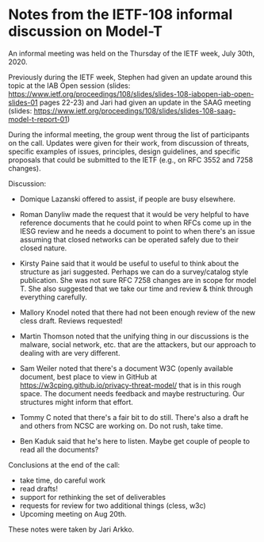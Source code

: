 # Notes from the IETF-108 informal discussion on Model-T

An informal meeting was held on the Thursday of the IETF week, July 30th, 2020.

Previously during the IETF week, Stephen had given an update around this topic at the IAB Open session (slides: https://www.ietf.org/proceedings/108/slides/slides-108-iabopen-iab-open-slides-01 pages 22-23) and Jari had given an update in the SAAG meeting (slides: https://www.ietf.org/proceedings/108/slides/slides-108-saag-model-t-report-01)

During the informal meeting, the group went throug the list of participants on the call. Updates were given for their work, from discussion of threats, specific examples of issues, principles, design guidelines, and specific proposals that could be submitted to the IETF (e.g., on RFC 3552 and 7258 changes).

Discussion:

* Domique Lazanski offered to assist, if people are busy elsewhere.

* Roman Danyliw made the request that it would be very helpful to have reference documents that he could point to when RFCs come up in the IESG review and he needs a document to point to when there's an issue assuming that closed networks can be operated safely due to their closed nature.

* Kirsty Paine said that it would be useful to useful to think about the structure as jari suggested. Perhaps we can do a survey/catalog style publication. She was not sure RFC 7258 changes are in scope for model T. She also suggested that we take our time and review & think through everything carefully.

* Mallory Knodel noted that there had not been enough review of the new cless draft. Reviews requested!

* Martin Thomson noted that the unifying thing in our discussions is the malware, social network, etc. that are the attackers, but our approach to dealing with are very different.

* Sam Weiler noted that there's a document W3C (openly available document, best place to view in GitHub at https://w3cping.github.io/privacy-threat-model/ that is in this rough space. The document needs feedback and maybe restructuring. Our structures might inform that effort.

* Tommy C noted that there's a fair bit to do still. There's also a draft he and others from NCSC are working on. Do not rush, take time.

* Ben Kaduk said that he's here to listen. Maybe get couple of people to read all the documents?

Conclusions at the end of the call:

* take time, do careful work
* read drafts!
* support for rethinking the set of deliverables
* requests for review for two additional things (cless, w3c)
* Upcoming meeting on Aug 20th.

These notes were taken by Jari Arkko.
